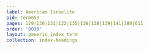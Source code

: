 ```yaml
---
label: American Israelite
pid: term659
pages: 129|130|131|132|135|136|138|139|141|380|611
order: '0030'
layout: generic_index_term
collection: index-headings
---
```

